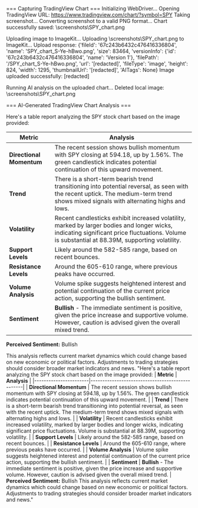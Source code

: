 === Capturing TradingView Chart ===
Initializing WebDriver...
Opening TradingView URL: https://www.tradingview.com/chart/?symbol=SPY
Taking screenshot...
Converting screenshot to a valid PNG format...
Chart successfully saved: \screenshots\SPY_chart.png

Uploading image to ImageKit...
Uploading \screenshots\SPY_chart.png to ImageKit...
Upload response: {'fileId': '67c243b6432c476416336804', 'name': 'SPY_chart_S-Ye-hBwo.png', 'size': 83464, 'versionInfo': {'id': '67c243b6432c476416336804', 'name': 'Version 1'}, 'filePath': '/SPY_chart_S-Ye-hBwo.png', 'url': '[redacted]', 'fileType': 'image', 'height': 824, 'width': 1295, 'thumbnailUrl': '[redacted]', 'AITags': None}
Image uploaded successfully: [redacted]

Running AI analysis on the uploaded chart...
Deleted local image: \screenshots\SPY_chart.png

=== AI-Generated TradingView Chart Analysis ===

Here's a table report analyzing the SPY stock chart based on the image provided:

| **Metric**            | **Analysis**                                    |
|-----------------------|-------------------------------------------------|
| **Directional Momentum** | The recent session shows bullish momentum with SPY closing at 594.18, up by 1.56%. The green candlestick indicates potential continuation of this upward movement. |
| **Trend**             | There is a short-term bearish trend transitioning into potential reversal, as seen with the recent uptick. The medium-term trend shows mixed signals with alternating highs and lows. |
| **Volatility**        | Recent candlesticks exhibit increased volatility, marked by larger bodies and longer wicks, indicating significant price fluctuations. Volume is substantial at 88.39M, supporting volatility. |
| **Support Levels**    | Likely around the 582-585 range, based on recent bounces. |
| **Resistance Levels** | Around the 605-610 range, where previous peaks have occurred. |
| **Volume Analysis**   | Volume spike suggests heightened interest and potential continuation of the current price action, supporting the bullish sentiment. |
| **Sentiment**         | **Bullish** - The immediate sentiment is positive, given the price increase and supportive volume. However, caution is advised given the overall mixed trend. |

**Perceived Sentiment:** Bullish

This analysis reflects current market dynamics which could change based on new economic or political factors. Adjustments to trading strategies should consider broader market indicators and news.
"Here's a table report analyzing the SPY stock chart based on the image provided:
| **Metric**            | **Analysis**                                    |
|-----------------------|-------------------------------------------------|
| **Directional Momentum** | The recent session shows bullish momentum with SPY closing at 594.18, up by 1.56%. The green candlestick indicates potential continuation of this upward movement. |
| **Trend**             | There is a short-term bearish trend transitioning into potential reversal, as seen with the recent uptick. The medium-term trend shows mixed signals with alternating highs and lows. |
| **Volatility**        | Recent candlesticks exhibit increased volatility, marked by larger bodies and longer wicks, indicating significant price fluctuations. Volume is substantial at 88.39M, supporting volatility. |
| **Support Levels**    | Likely around the 582-585 range, based on recent bounces. |
| **Resistance Levels** | Around the 605-610 range, where previous peaks have occurred. |
| **Volume Analysis**   | Volume spike suggests heightened interest and potential continuation of the current price action, supporting the bullish sentiment. |
| **Sentiment**         | **Bullish** - The immediate sentiment is positive, given the price increase and supportive volume. However, caution is advised given the overall mixed trend. |
**Perceived Sentiment:** Bullish
This analysis reflects current market dynamics which could change based on new economic or political factors. Adjustments to trading strategies should consider broader market indicators and news."
